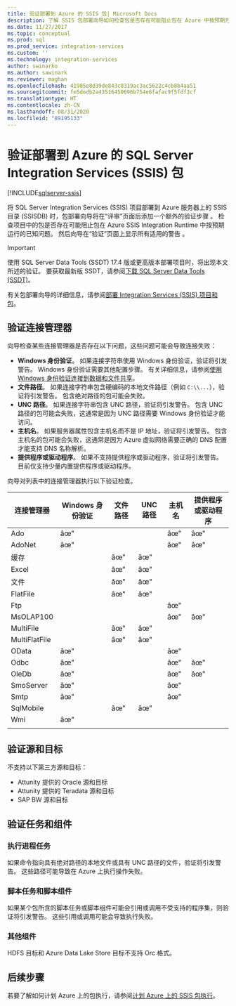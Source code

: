 ```yaml
---
title: 验证部署到 Azure 的 SSIS 包| Microsoft Docs
description: 了解 SSIS 包部署向导如何检查包是否存在可能阻止包在 Azure 中按预期方式运行的已知问题。
ms.date: 11/27/2017
ms.topic: conceptual
ms.prod: sql
ms.prod_service: integration-services
ms.custom: ''
ms.technology: integration-services
author: swinarko
ms.author: sawinark
ms.reviewer: maghan
ms.openlocfilehash: 41985e8d39de843c8319ac3ac5622c4cb8b4aa51
ms.sourcegitcommit: fe5dedb2a43516450696b754e6fafac9f5fdf3cf
ms.translationtype: HT
ms.contentlocale: zh-CN
ms.lasthandoff: 08/31/2020
ms.locfileid: "89195133"
---
```

# <a name="validate-sql-server-integration-services-ssis-packages-deployed-to-azure"></a>验证部署到 Azure 的 SQL Server Integration Services (SSIS) 包

[!INCLUDE[sqlserver-ssis](../../includes/applies-to-version/sqlserver-ssis.md)]



将 SQL Server Integration Services (SSIS) 项目部署到 Azure 服务器上的 SSIS 目录 (SSISDB) 时，包部署向导将在“评审”页面后添加一个额外的验证步骤  。 检查项目中的包是否存在可能阻止包在 Azure SSIS Integration Runtime 中按预期运行的已知问题。 然后向导在“验证”页面上显示所有适用的警告  。

> [!IMPORTANT]
> 使用 SQL Server Data Tools (SSDT) 17.4 版或更高版本部署项目时，将出现本文所述的验证。 要获取最新版 SSDT，请参阅[下载 SQL Server Data Tools (SSDT)](../../ssdt/download-sql-server-data-tools-ssdt.md)。

有关包部署向导的详细信息，请参阅[部署 Integration Services (SSIS) 项目和包](../packages/deploy-integration-services-ssis-projects-and-packages.md)。

## <a name="validate-connection-managers"></a>验证连接管理器

向导检查某些连接管理器是否存在以下问题，这些问题可能会导致连接失败：
- **Windows 身份验证**。 如果连接字符串使用 Windows 身份验证，验证将引发警告。 Windows 身份验证需要其他配置步骤。 有关详细信息，请参阅[使用 Windows 身份验证连接到数据和文件共享](ssis-azure-connect-with-windows-auth.md)。
- **文件路径**。 如果连接字符串包含硬编码的本地文件路径（例如 `C:\\...`），验证将引发警告。 包含绝对路径的包可能会失败。
- **UNC 路径**。 如果连接字符串包含 UNC 路径，验证将引发警告。 包含 UNC 路径的包可能会失败，这通常是因为 UNC 路径需要 Windows 身份验证才能访问。
- **主机名**。 如果服务器属性包含主机名而不是 IP 地址，验证将引发警告。 包含主机名的包可能会失败，这通常是因为 Azure 虚拟网络需要正确的 DNS 配置才能支持 DNS 名称解析。
- **提供程序或驱动程序**。 如果不支持提供程序或驱动程序，验证将引发警告。 目前仅支持少量内置提供程序或驱动程序。

向导对列表中的连接管理器执行以下验证检查。

| 连接管理器 | Windows 身份验证 | 文件路径 | UNC 路径 | 主机名 | 提供程序或驱动程序 |
|--------------------|----------|-----------|-----|-----------|-------------------|
| Ado                | âœ"        |           |     | âœ"         | âœ"                 |
| AdoNet             | âœ"        |           |     | âœ"         | âœ"                 |
| 缓存              |          | âœ"         | âœ"   |           |                   |
| Excel              |          | âœ"         | âœ"   |           |                   |
| 文件               |          | âœ"         | âœ"   |           |                   |
| FlatFile           |          | âœ"         | âœ"   |           |                   |
| Ftp                |          |           |     | âœ"         |                   |
| MsOLAP100          |          |           |     | âœ"         | âœ"                 |
| MultiFile          |          | âœ"         | âœ"   |           |                   |
| MultiFlatFile      |          | âœ"         | âœ"   |           |                   |
| OData              | âœ"        |           |     | âœ"         |                   |
| Odbc               | âœ"        |           |     | âœ"         | âœ"                 |
| OleDb              | âœ"        |           |     | âœ"         | âœ"                 |
| SmoServer          | âœ"        |           |     | âœ"         |                   |
| Smtp               | âœ"        |           |     | âœ"         |                   |
| SqlMobile          |          | âœ"         | âœ"   |           |                   |
| Wmi                | âœ"        |           |     |           |                   |
|||||||

## <a name="validate-sources-and-destinations"></a>验证源和目标
不支持以下第三方源和目标：

-   Attunity 提供的 Oracle 源和目标
-   Attunity 提供的 Teradata 源和目标
-   SAP BW 源和目标

## <a name="validate-tasks-and-components"></a>验证任务和组件

### <a name="execute-process-task"></a>执行进程任务

如果命令指向具有绝对路径的本地文件或具有 UNC 路径的文件，验证将引发警告。 这些路径可能导致在 Azure 上执行操作失败。

### <a name="script-task-and-script-component"></a>脚本任务和脚本组件

如果某个包所含的脚本任务或脚本组件可能会引用或调用不受支持的程序集，则验证将引发警告。 这些引用或调用可能会导致执行失败。

### <a name="other-components"></a>其他组件

HDFS 目标和 Azure Data Lake Store 目标不支持 Orc 格式。

## <a name="next-steps"></a>后续步骤
若要了解如何计划 Azure 上的包执行，请参阅[计划 Azure 上的 SSIS 包执行](ssis-azure-schedule-packages.md)。
